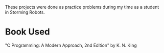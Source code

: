 These projects were done as practice problems during my time as a student in Storming Robots.

# Book Used
"C Programming: A Modern Approach, 2nd Edition" by K. N. King